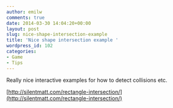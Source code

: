 ```yaml
---
author: emilw
comments: true
date: 2014-03-30 14:04:20+00:00
layout: post
slug: nice-shape-intersection-example
title: 'Nice shape intersection example '
wordpress_id: 102
categories:
- Game
- Tips
---
```


Really nice interactive examples for how to detect collisions etc.

[http://silentmatt.com/rectangle-intersection/](http://silentmatt.com/rectangle-intersection/)



